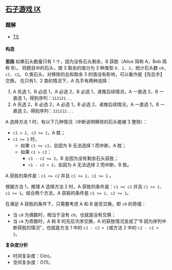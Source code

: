 ## [石子游戏 IX](https://leetcode-cn.com/problems/stone-game-ix/)
### 题解
+ [TS](../../ts/2048/2029.ts)

#### 构造
**思路**
如果石头数量只有 1 个，因为没有石头剩余，B 获胜（Alice 简称 A，Bob 简称 B）。
将题目中的石头，按 3 取余的值分为 3 种类型 `0, 1, 2`，统计石头数 `c0, c1, c2`。
0 类石头，对移除的总和取余 3 的值没有影响，可以看作是【先后手】交换。
在只有1、2 类的情况下，A 先手有两种选择：
1. A 先选 1，B 必选 1，A 必选 2，B 必选 1，递推后续情况，A 一直选 2，B 一直选 1，得到序列：`112121...`
2. A 先选 2，B 必选 2，A 必选 1，B 必选 2，递推后续情况，A 一直选 1，B 一直选 2，得到序列：`221212...`

A 选择方法 1 时，有以下几种情况（中断说明移除的石头能被 3 整除）：
+ `c1 = 1, c2 >= 1`，A 胜；
+ `c1 >= 2` 时，
  - 如果 `c1 <= c2`，会因为 B 无法选择 1 而中断，A 胜；
  - 如果 `c1 > c2`：
    - `c1 - c2 <= 2`，B 会因为没有剩余石头获胜；
    - `c1 - c2 > 2`，会因为 A 无法选择 2 而中断，B 胜。

A 获胜的条件是：`c1 <= c2` 并且 `c1 >= 1, c2 >= 1` 。

根据方法 1，推理 A 选择方法 2 时，A 获胜的条件是：`c1 >= c2` 并且 `c1 >= 1, c2 >= 1`。结合两个方法，A 获胜的条件是 `c1 >= 1, c2 >= 1`。

在满足 A 获胜的条件下，只需要考虑 A 和 B 是否交换，即 `c0` 的奇偶：
+ 当 `c0` 为偶数时，相当于没有 `c0`，也就是没有交换；
+ 当 `c0` 为奇数时，A 和 B 的先后次序交换，A 的获胜情况变成了“B 因为序列中断获胜的情况”，也就是方法 1 中的 `c1 - c2 > 2`或方法 2 中的 `c2 - c1 > 2`。

**复杂度分析**
+ 时间复杂度：O(n)。
+ 空间复杂度：O(1)。